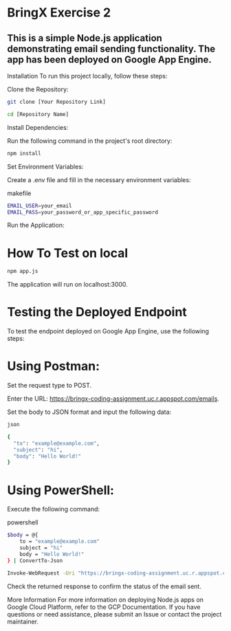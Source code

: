 # BringX Exercise 2 
## This is a simple Node.js application demonstrating email sending functionality. The app has been deployed on Google App Engine.

Installation
To run this project locally, follow these steps:

Clone the Repository:

```bash
git clone [Your Repository Link]

cd [Repository Name]
```


Install Dependencies:

Run the following command in the project's root directory:

```bash
npm install
```

Set Environment Variables:

Create a .env file and fill in the necessary environment variables:

makefile
```bash
EMAIL_USER=your_email
EMAIL_PASS=your_password_or_app_specific_password
```

Run the Application:

# How To Test on local
```bash
npm app.js
```
The application will run on localhost:3000.

# Testing the Deployed Endpoint
To test the endpoint deployed on Google App Engine, use the following steps:

# Using Postman:

Set the request type to POST.

Enter the URL: https://bringx-coding-assignment.uc.r.appspot.com/emails.

Set the body to JSON format and input the following data:
```bash
json

{
  "to": "example@example.com",
  "subject": "hi",
  "body": "Hello World!"
}
```

# Using PowerShell:

Execute the following command:

powershell
```bash
$body = @{
    to = "example@example.com"
    subject = "hi"
    body = "Hello World!"
} | ConvertTo-Json

Invoke-WebRequest -Uri "https://bringx-coding-assignment.uc.r.appspot.com/emails" -Method POST -Body $body -ContentType "application/json"
```
Check the returned response to confirm the status of the email sent.

More Information
For more information on deploying Node.js apps on Google Cloud Platform, refer to the GCP Documentation.
If you have questions or need assistance, please submit an Issue or contact the project maintainer.
